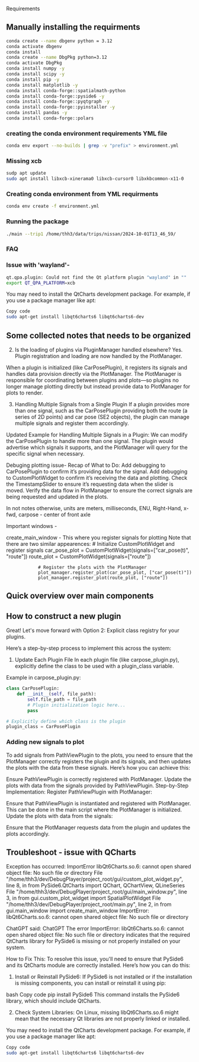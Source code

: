 Requirements

## Manually installing the requirments
```bash
conda create --name dbgenv python = 3.12
conda activate dbgenv
conda install 
conda create --name DbgPkg python=3.12
conda activate DbgPkg
conda install numpy -y
conda install scipy -y
conda install pip -y
conda install matplotlib -y
conda install conda-forge::spatialmath-python
conda install conda-forge::pyside6 -y
conda install conda-forge::pyqtgraph -y
conda install conda-forge::pyinstaller -y
conda install pandas -y
conda install conda-forge::polars
```

### creating the conda environment requirements YML file
```bash
conda env export --no-builds | grep -v "prefix" > environment.yml
```

### Missing xcb
```bash
sudp apt update
sudo apt install libxcb-xinerama0 libxcb-cursor0 libxkbcommon-x11-0
```

### Creating conda environment from YML requirments
```bash
conda env create -f environment.yml
```

### Running the package
```bash
./main --trip1 /home/thh3/data/trips/nissan/2024-10-01T13_46_59/
```

### FAQ
### Issue with 'wayland'-
``` bash
qt.qpa.plugin: Could not find the Qt platform plugin "wayland" in ""
export QT_QPA_PLATFORM=xcb
```

You may need to install the QtCharts development package. For example, if you use a package manager like apt:

```bash
Copy code
sudo apt-get install libqt6charts6 libqt6charts6-dev
```




## **Some collected notes that needs to be organized**



2. Is the loading of plugins via PluginManager handled elsewhere?
Yes. Plugin registration and loading are now handled by the PlotManager.

When a plugin is initialized (like CarPosePlugin), it registers its signals and handles data provision directly via the PlotManager.
The PlotManager is responsible for coordinating between plugins and plots—so plugins no longer manage plotting directly but instead provide data to PlotManager for plots to render.

3. Handling Multiple Signals from a Single Plugin
If a plugin provides more than one signal, such as the CarPosePlugin providing both the route (a series of 2D points) and car pose (SE2 objects), the plugin can manage multiple signals and register them accordingly.

Updated Example for Handling Multiple Signals in a Plugin:
We can modify the CarPosePlugin to handle more than one signal. The plugin would advertise which signals it supports, and the PlotManager will query for the specific signal when necessary.


Debuging plotting issue- 
Recap of What to Do:
Add debugging to CarPosePlugin to confirm it’s providing data for the signal.
Add debugging to CustomPlotWidget to confirm it’s receiving the data and plotting.
Check the TimestampSlider to ensure it’s requesting data when the slider is moved.
Verify the data flow in PlotManager to ensure the correct signals are being requested and updated in the plots.

In not notes otherwise, units are meters, milliseconds, ENU, Right-Hand, x-fwd, carpose - center of front axle


Important windows - 

create_main_window - This where you register signals for plotting
        Note that there are two similar appearences: 
                # Initialize CustomPlotWidget and register signals
                car_pose_plot = CustomPlotWidget(signals=["car_pose(t)", "route"])
                route_plot = CustomPlotWidget(signals=["route"])

                # Register the plots with the PlotManager
                plot_manager.register_plot(car_pose_plot, ["car_pose(t)"])
                plot_manager.register_plot(route_plot, ["route"])
        


## **Quick overview over main components**


## How to construct a new plugin
Great! Let's move forward with Option 2: Explicit class registry for your plugins.

Here’s a step-by-step process to implement this across the system:

1. Update Each Plugin File
In each plugin file (like carpose_plugin.py), explicitly define the class to be used with a plugin_class variable.

Example in carpose_plugin.py:
```python
class CarPosePlugin:
    def __init__(self, file_path):
        self.file_path = file_path
        # Plugin initialization logic here...
        pass

# Explicitly define which class is the plugin
plugin_class = CarPosePlugin
```


### Adding new signals to plot

To add signals from PathViewPlugin to the plots, you need to ensure that the PlotManager correctly registers the plugin and its signals, and then updates the plots with the data from these signals. Here’s how you can achieve this:

Ensure PathViewPlugin is correctly registered with PlotManager.
Update the plots with data from the signals provided by PathViewPlugin.
Step-by-Step Implementation:
Register PathViewPlugin with PlotManager:

Ensure that PathViewPlugin is instantiated and registered with PlotManager.
This can be done in the main script where the PlotManager is initialized.
Update the plots with data from the signals:

Ensure that the PlotManager requests data from the plugin and updates the plots accordingly.

## Troubleshoot - issue with QCharts
Exception has occurred: ImportError
libQt6Charts.so.6: cannot open shared object file: No such file or directory
  File "/home/thh3/dev/DebugPlayer/project_root/gui/custom_plot_widget.py", line 8, in <module>
    from PySide6.QtCharts import QChart, QChartView, QLineSeries
  File "/home/thh3/dev/DebugPlayer/project_root/gui/main_window.py", line 3, in <module>
    from gui.custom_plot_widget import SpatialPlotWidget
  File "/home/thh3/dev/DebugPlayer/project_root/main.py", line 2, in <module>
    from gui.main_window import create_main_window
ImportError: libQt6Charts.so.6: cannot open shared object file: No such file or directory

ChatGPT said:
ChatGPT
The error ImportError: libQt6Charts.so.6: cannot open shared object file: No such file or directory indicates that the required QtCharts library for PySide6 is missing or not properly installed on your system.

How to Fix This:
To resolve this issue, you'll need to ensure that PySide6 and its QtCharts module are correctly installed. Here’s how you can do this:

1. Install or Reinstall PySide6:
If PySide6 is not installed or if the installation is missing components, you can install or reinstall it using pip:

bash
Copy code
pip install PySide6
This command installs the PySide6 library, which should include QtCharts.

2. Check System Libraries:
On Linux, missing libQt6Charts.so.6 might mean that the necessary Qt libraries are not properly linked or installed.

You may need to install the QtCharts development package. For example, if you use a package manager like apt:

```bash
Copy code
sudo apt-get install libqt6charts6 libqt6charts6-dev
```